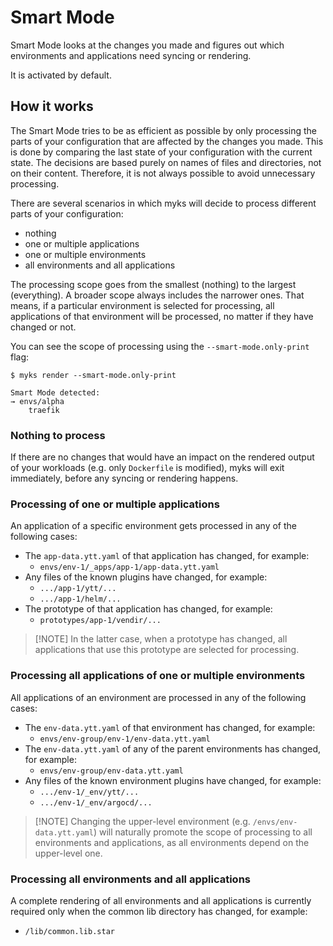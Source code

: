 # Smart Mode

Smart Mode looks at the changes you made and figures out which environments and
applications need syncing or rendering.

It is activated by default.

## How it works

The Smart Mode tries to be as efficient as possible by only processing the parts
of your configuration that are affected by the changes you made. This is done by
comparing the last state of your configuration with the current state. The
decisions are based purely on names of files and directories, not on their
content. Therefore, it is not always possible to avoid unnecessary processing.

There are several scenarios in which myks will decide to process different parts
of your configuration:

- nothing
- one or multiple applications
- one or multiple environments
- all environments and all applications

The processing scope goes from the smallest (nothing) to the largest
(everything). A broader scope always includes the narrower ones. That means, if
a particular environment is selected for processing, all applications of that
environment will be processed, no matter if they have changed or not.

You can see the scope of processing using the `--smart-mode.only-print` flag:

```console
$ myks render --smart-mode.only-print

Smart Mode detected:
→ envs/alpha
    traefik
```

### Nothing to process

If there are no changes that would have an impact on the rendered output of your
workloads (e.g. only `Dockerfile` is modified), myks will exit immediately,
before any syncing or rendering happens.

### Processing of one or multiple applications

An application of a specific environment gets processed in any of the following
cases:

- The `app-data.ytt.yaml` of that application has changed, for example:
  - `envs/env-1/_apps/app-1/app-data.ytt.yaml`
- Any files of the known plugins have changed, for example:
  - `.../app-1/ytt/...`
  - `.../app-1/helm/...`
- The prototype of that application has changed, for example:
  - `prototypes/app-1/vendir/...`

> [!NOTE] In the latter case, when a prototype has changed, all applications
> that use this prototype are selected for processing.

### Processing all applications of one or multiple environments

All applications of an environment are processed in any of the following cases:

- The `env-data.ytt.yaml` of that environment has changed, for example:
  - `envs/env-group/env-1/env-data.ytt.yaml`
- The `env-data.ytt.yaml` of any of the parent environments has changed, for
  example:
  - `envs/env-group/env-data.ytt.yaml`
- Any files of the known environment plugins have changed, for example:
  - `.../env-1/_env/ytt/...`
  - `.../env-1/_env/argocd/...`

> [!NOTE] Changing the upper-level environment (e.g. `/envs/env-data.ytt.yaml`)
> will naturally promote the scope of processing to all environments and
> applications, as all environments depend on the upper-level one.

### Processing all environments and all applications

A complete rendering of all environments and all applications is currently
required only when the common lib directory has changed, for example:

- `/lib/common.lib.star`

